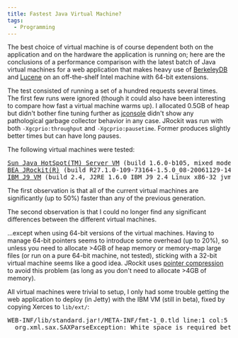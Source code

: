 ```yaml
---
title: Fastest Java Virtual Machine?
tags:
  - Programming
---
```


The best choice of virtual machine is of course dependent both on the application and on the hardware the application is running on; here are the conclusions of a performance comparison with the latest batch of Java virtual machines for a web application that makes heavy use of [BerkeleyDB](http://www.oracle.com/database/berkeley-db.html) and [Lucene](http://lucene.apache.org/java/) on an off-the-shelf Intel machine with 64-bit extensions.

The test consisted of running a set of a hundred requests several times. The first few runs were ignored (though it could also have been interesting to compare how fast a virtual machine warms up). I allocated 0.5GB of heap but didn't bother fine tuning further as [jconsole](http://java.sun.com/javase/6/docs/technotes/guides/management/jconsole.html) didn't show any pathological garbage collector behavior in any case. JRockit was run with both `-Xgcprio:throughput` and `-Xgcprio:pausetime`. Former produces slightly better times but can have long pauses.

The following virtual machines were tested:

<pre><a href="http://java.sun.com/javase/6/">Sun Java HotSpot(TM) Server VM</a> (build 1.6.0-b105, mixed mode)
<a href="http://dev2dev.bea.com/jrockit/">BEA JRockit(R)</a> (build R27.1.0-109-73164-1.5.0_08-20061129-1418-linux-ia32, compiled mode)
<a href="https://www14.software.ibm.com/iwm/web/cc/earlyprograms/ibm/java6/">IBM J9 VM</a> (build 2.4, J2RE 1.6.0 IBM J9 2.4 Linux x86-32 jvmxi3260-20061218_10446 (JIT enabled)
</pre>

The first observation is that all of the current virtual machines are significantly (up to 50%) faster than any of the previous generation.

The second observation is that I could no longer find any significant differences between the different virtual machines.

...except when using 64-bit versions of the virtual machines. Having to manage 64-bit pointers seems to introduce some overhead (up to 20%), so unless you need to allocate >4GB of heap memory or memory-map large files (or run on a pure 64-bit machine, not tested), sticking with a 32-bit virtual machine seems like a good idea. JRockit uses [pointer compression](http://e-docs.bea.com/jrockit/jrdocs/refman/optionXX.html#wp1021022) to avoid this problem (as long as you don't need to allocate >4GB of memory).

All virtual machines were trivial to setup, I only had some trouble getting the web application to deploy (in Jetty) with the IBM VM (still in beta), fixed by copying Xerces to `lib/ext/`:

<pre>WEB-INF/lib/standard.jar!/META-INF/fmt-1_0.tld line:1 col:5 :
  org.xml.sax.SAXParseException: White space is required between the processing instruction target and data.
</pre>
